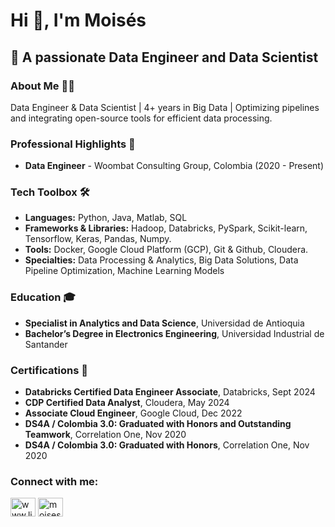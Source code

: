 # Hi 👋, I'm Moisés

## 🚀 A passionate Data Engineer and Data Scientist

### About Me 👨‍💻
Data Engineer & Data Scientist | 4+ years in Big Data | Optimizing pipelines and integrating open-source tools for efficient data processing.

### Professional Highlights 🌟
- **Data Engineer** - Woombat Consulting Group, Colombia (2020 - Present)

### Tech Toolbox 🛠️
- **Languages:** Python, Java, Matlab, SQL
- **Frameworks & Libraries:** Hadoop, Databricks, PySpark, Scikit-learn, Tensorflow, Keras, Pandas, Numpy.
- **Tools:** Docker, Google Cloud Platform (GCP), Git & Github, Cloudera.
- **Specialties:** Data Processing & Analytics, Big Data Solutions, Data Pipeline Optimization, Machine Learning Models

### Education 🎓
- **Specialist in Analytics and Data Science**, Universidad de Antioquia
- **Bachelor’s Degree in Electronics Engineering**, Universidad Industrial de Santander

### Certifications 📜
- **Databricks Certified Data Engineer Associate**, Databricks,  Sept 2024
- **CDP Certified Data Analyst**, Cloudera, May 2024
- **Associate Cloud Engineer**, Google Cloud, Dec 2022
- **DS4A / Colombia 3.0: Graduated with Honors and Outstanding Teamwork**, Correlation One, Nov 2020
- **DS4A / Colombia 3.0: Graduated with Honors**, Correlation One, Nov 2020


### Connect with me:
<p align="left">
<a href="https://linkedin.com/in/moisés-alfonso-guerrero-jiménez-50351a2a3" target="blank"><img align="center" src="https://raw.githubusercontent.com/rahuldkjain/github-profile-readme-generator/master/src/images/icons/Social/linked-in-alt.svg" alt="www.linkedin.com/in/moisés-alfonso-guerrero-jiménez-50351a2a3" height="30" width="40" /></a>
<a href="https://kaggle.com/moisesguerreroj" target="blank"><img align="center" src="https://raw.githubusercontent.com/rahuldkjain/github-profile-readme-generator/master/src/images/icons/Social/kaggle.svg" alt="moisesguerreroj" height="30" width="40" /></a>
<!-- <a href="https://medium.com/moises.guerreroj" target="blank"><img align="center" src="https://raw.githubusercontent.com/rahuldkjain/github-profile-readme-generator/master/src/images/icons/Social/medium.svg" alt="@moises.guerreroj" height="30" width="40" /></a> -->
</p>